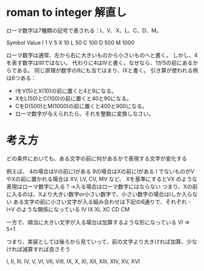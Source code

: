 # roman to integer 解直し

ローマ数字は7種類の記号で表される：I、V、X、L、C、D、M。

Symbol       Value
I             1
V             5
X             10
L             50
C             100
D             500
M             1000

ローマ数字は通常、左から右に大きいものから小さいものへと書く。
しかし、4を表す数字はIIIIではない。
代わりに4はIVと書く。なぜなら、1が5の前にあるからである。
同じ原理が数字の9にも当てはまり、IXと書く。
引き算が使われる例は6つある：

- IをV(5)とX(10)の前に置くと4と9になる。
- XをL(50)とC(100)の前に置くと40と90になる。
- CをD(500)とM(1000)の前に置くと400と900になる。
- ローマ数字が与えられたら、それを整数に変換しなさい。


# 考え方
どの条件においても、ある文字の前に何があるかで表現する文字が変化する

例えば、
4の場合はVの前にIがある
9の場合はXの前にIがある
I でないものがVやXの前に置かれる場合は
XV, LV, CV, MV など、
Xを基準にするとVX のような表現はローマ数字に入る？→入る場合はローマ数字にはならない
つまり、Xの前に入るのは、Xより大きい数字or小さい数字で、小さい数字の場合はIしか入らない
ある文字の前に小さい文字が入る組み合わせは下記の6通りで、それぞれ -I+V のような関係になっている
IV
IX
XL
XC
CD
CM

一方で、順当に大きい文字が入る場合は加算するような形になっている
VI => 5+1

つまり、実装としては後ろから見ていって、前の文字より大きければ加算、少なければ減算すれば良さそう

I, II, III, IV, V, VI, VII, VIII, IX, X, XI, XII, XIII, XIV, XV, XVI



